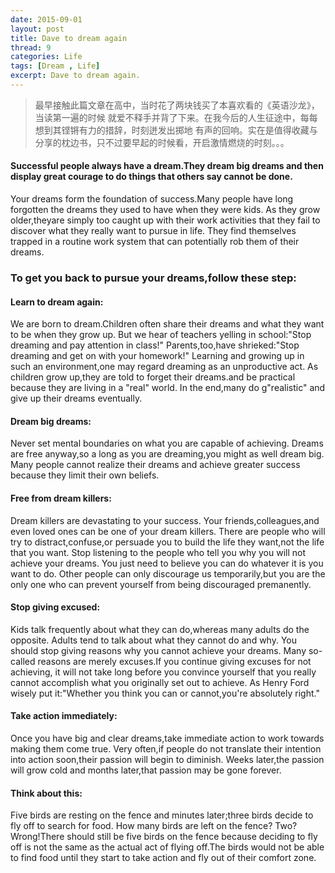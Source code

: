 ```yaml
---
date: 2015-09-01
layout: post
title: Dave to dream again
thread: 9
categories: Life
tags: [Dream , Life]
excerpt: Dave to dream again.
---
```


> 最早接触此篇文章在高中，当时花了两块钱买了本喜欢看的《英语沙龙》，当读第一遍的时候
就爱不释手并背了下来。在我今后的人生征途中，每每想到其铿锵有力的措辞，时刻迸发出掷地
有声的回响。实在是值得收藏与分享的枕边书，只不过要早起的时候看，开启激情燃烧的时刻。。。


#### Successful people always have a dream.They dream big dreams and then display great courage to do things that others say cannot be done.

Your dreams form the foundation of success.Many people have long forgotten the dreams they used to have when they were kids.
As they grow older,theyare simply too caught up with their work activities that they fail to discover 
what they really want to pursue in life.
They find themselves trapped in a routine work system that can potentially rob them of their dreams.

### To get you back to pursue your dreams,follow these step:

#### Learn to dream again: 
We are born to dream.Children often share their dreams and what they want to be when they grow up.
But we hear of teachers yelling in school:"Stop dreaming and pay attention in class!"
Parents,too,have shrieked:"Stop dreaming and get on with your homework!"
Learning and growing up in such an environment,one may regard dreaming as an unproductive act.
As children grow up,they are told to forget their dreams.and be practical because they are living in a "real" world.
In the end,many do g"realistic" and give up their dreams eventually.

#### Dream big dreams:
Never set mental boundaries on what you are capable of achieving.
Dreams are free anyway,so a long as you are dreaming,you might as well dream big.
Many people cannot realize their dreams and achieve greater success because they limit their own beliefs.

#### Free from dream killers:
Dream killers are devastating to your success.
Your friends,colleagues,and even loved ones can be one of your dream killers.
There are people who will try to distract,confuse,or persuade you to build the life they want,not the life that you want.
Stop listening to the people who tell you why you will not achieve your dreams.
You just need to believe you can do whatever it is you want to do.
Other people can only discourage us temporarily,but you are the only one who can prevent yourself 
from being discouraged premanently.
#### Stop giving excused:
Kids talk frequently about what they can do,whereas many adults do the opposite.
Adults tend to talk about what they cannot do and why.
You should stop giving reasons why you cannot achieve your dreams.
Many so-called reasons are merely excuses.If you continue giving excuses for not achieving, 
it will not take long before you convince yourself that you really cannot accomplish what you originally set out to achieve.
As Henry Ford wisely put it:"Whether you think you can or cannot,you're absolutely right."
#### Take action immediately:
Once you have big and clear dreams,take immediate action to work towards making them come true.
Very often,if people do not translate their intention into action soon,their passion will begin to diminish.
Weeks later,the passion will grow cold and months later,that passion may be gone forever.
#### Think about this:
Five birds are resting on the fence and minutes later;three birds decide to fly off to search for food.
How many birds are left on the fence?
Two?Wrong!There should still be five birds on the fence because deciding to fly off is not the same as the actual 
act of flying off.The birds would not be able to find food until they start to take action and fly out of their comfort zone.